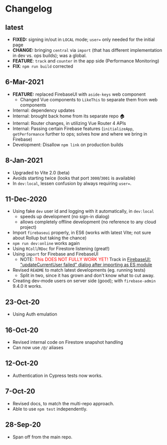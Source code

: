# Changelog

<!-- Editor's note
Release dates are marked; 'latest' shows WIP window.
-->

## latest

- **FIXED:** signing in/out in `LOCAL` mode; `user=` only needed for the initial page
- **CHANGE:** bringing `central` via `import` (that has different implementation in dev vs. ops builds); was a global.
- **FEATURE**: `track` and `counter` in the app side (Performance Monitoring)
- **FIX**: `npm run build` corrected

## 6-Mar-2021

- **FEATURE:** replaced FirebaseUI with `aside-keys` web component
  - Changed Vue components to `LikeThis` to separate them from web components
- Internal: dependency updates
- Internal: brought back home from its separate repo 🏠
- Internal: Router changes, in utilizing Vue Router 4 APIs
- Internal: Passing certain Firebase features (`initializeApp`, `getPerformance` further to ops; solves how and where we bring in Firebase)
- Development: Disallow `npm link` on production builds

## 8-Jan-2021

- Upgraded to Vite 2.0 (beta)
- Avoids starting twice (looks that port `3000`/`3001` is available)
- In `dev:local`, lessen confusion by always requiring `user=`.

## 11-Dec-2020

- Using fake `dev` user id and logging with it automatically, in `dev:local`
  - speeds up development (no sign-in dialog)
  - allows completely offline development (no reference to any cloud project)
- Import `firebaseui` properly, in ES6 (works with latest Vite; not sure about Rollup but taking the chance)
- `npm run dev:online` works again
- Using `RColl`/`RDoc` for Firestore listening (great!)
- Using `import` for Firebase and FirebaseUI
  - NOTE: <font color=red>This DOES NOT FULLY WORK YET!</font> Track in [FirebaseUI: "updateCurrentUser failed" dialog after importing as ES module](https://github.com/akauppi/GroundLevel-es-firebase-app/issues/1)
- Revised `README` to match latest developments (eg. running tests)
  - Split in two, since it has grown and don't know what to cut away.
- Creating dev-mode users on server side (good); with `firebase-admin` 9.4.0 it works.

## 23-Oct-20

- Using Auth emulation

## 16-Oct-20

- Revised internal code on Firestore snapshot handling
- Can now use `/@/` aliases

## 12-Oct-20

- Authentication in Cypress tests now works.

## 7-Oct-20

- Revised docs, to match the multi-repo approach.
- Able to use `npm test` independently.

## 28-Sep-20

- Span off from the main repo.

